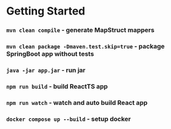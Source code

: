 # Getting Started
### `mvn clean compile` - generate MapStruct mappers
### `mvn clean package -Dmaven.test.skip=true` - package SpringBoot app without tests
### `java -jar app.jar` - run jar
### `npm run build` - build ReactTS app
### `npm run watch` - watch and auto build React app
### `docker compose up --build` - setup docker
